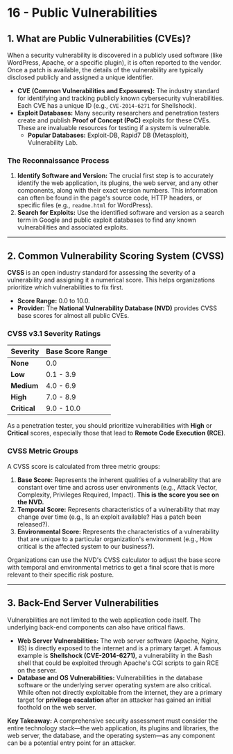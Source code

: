 # 16 - Public Vulnerabilities

## 1. What are Public Vulnerabilities (CVEs)?

When a security vulnerability is discovered in a publicly used software (like WordPress, Apache, or a specific plugin), it is often reported to the vendor. Once a patch is available, the details of the vulnerability are typically disclosed publicly and assigned a unique identifier.

*   **CVE (Common Vulnerabilities and Exposures):** The industry standard for identifying and tracking publicly known cybersecurity vulnerabilities. Each CVE has a unique ID (e.g., `CVE-2014-6271` for Shellshock).
*   **Exploit Databases:** Many security researchers and penetration testers create and publish **Proof of Concept (PoC)** exploits for these CVEs. These are invaluable resources for testing if a system is vulnerable.
    *   **Popular Databases:** Exploit-DB, Rapid7 DB (Metasploit), Vulnerability Lab.

### The Reconnaissance Process
1.  **Identify Software and Version:** The crucial first step is to accurately identify the web application, its plugins, the web server, and any other components, along with their exact version numbers. This information can often be found in the page's source code, HTTP headers, or specific files (e.g., `readme.html` for WordPress).
2.  **Search for Exploits:** Use the identified software and version as a search term in Google and public exploit databases to find any known vulnerabilities and associated exploits.

---

## 2. Common Vulnerability Scoring System (CVSS)

**CVSS** is an open industry standard for assessing the severity of a vulnerability and assigning it a numerical score. This helps organizations prioritize which vulnerabilities to fix first.

*   **Score Range:** 0.0 to 10.0.
*   **Provider:** The **National Vulnerability Database (NVD)** provides CVSS base scores for almost all public CVEs.

### CVSS v3.1 Severity Ratings

| Severity | Base Score Range |
| :--- | :--- |
| **None** | 0.0 |
| **Low** | 0.1 - 3.9 |
| **Medium** | 4.0 - 6.9 |
| **High** | 7.0 - 8.9 |
| **Critical** | 9.0 - 10.0 |

As a penetration tester, you should prioritize vulnerabilities with **High** or **Critical** scores, especially those that lead to **Remote Code Execution (RCE)**.

### CVSS Metric Groups
A CVSS score is calculated from three metric groups:
1.  **Base Score:** Represents the inherent qualities of a vulnerability that are constant over time and across user environments (e.g., Attack Vector, Complexity, Privileges Required, Impact). **This is the score you see on the NVD.**
2.  **Temporal Score:** Represents characteristics of a vulnerability that may change over time (e.g., Is an exploit available? Has a patch been released?).
3.  **Environmental Score:** Represents the characteristics of a vulnerability that are unique to a particular organization's environment (e.g., How critical is the affected system to our business?).

Organizations can use the NVD's CVSS calculator to adjust the base score with temporal and environmental metrics to get a final score that is more relevant to their specific risk posture.

---

## 3. Back-End Server Vulnerabilities

Vulnerabilities are not limited to the web application code itself. The underlying back-end components can also have critical flaws.

*   **Web Server Vulnerabilities:** The web server software (Apache, Nginx, IIS) is directly exposed to the internet and is a primary target. A famous example is **Shellshock (CVE-2014-6271)**, a vulnerability in the Bash shell that could be exploited through Apache's CGI scripts to gain RCE on the server.
*   **Database and OS Vulnerabilities:** Vulnerabilities in the database software or the underlying server operating system are also critical. While often not directly exploitable from the internet, they are a primary target for **privilege escalation** after an attacker has gained an initial foothold on the web server.

**Key Takeaway:** A comprehensive security assessment must consider the entire technology stack—the web application, its plugins and libraries, the web server, the database, and the operating system—as any component can be a potential entry point for an attacker.
